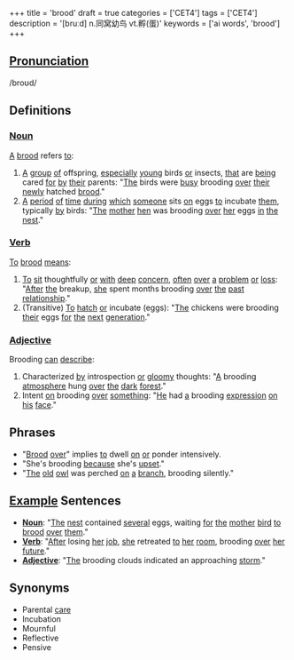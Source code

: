+++
title = 'brood'
draft = true
categories = ['CET4']
tags = ['CET4']
description = '[bruːd] n.同窝幼鸟 vt.孵(蛋)'
keywords = ['ai words', 'brood']
+++

## [Pronunciation](/post/pronunciation/)
/broʊd/

## Definitions
### [Noun](/post/noun/)
[A](/post/a/) [brood](/post/brood/) refers [to](/post/to/):
1. [A](/post/a/) [group](/post/group/) [of](/post/of/) offspring, [especially](/post/especially/) [young](/post/young/) birds [or](/post/or/) insects, [that](/post/that/) are [being](/post/being/) cared [for](/post/for/) [by](/post/by/) [their](/post/their/) parents: "[The](/post/the/) birds were [busy](/post/busy/) brooding [over](/post/over/) [their](/post/their/) [newly](/post/newly/) hatched [brood](/post/brood/)."
2. [A](/post/a/) [period](/post/period/) [of](/post/of/) [time](/post/time/) [during](/post/during/) [which](/post/which/) [someone](/post/someone/) sits [on](/post/on/) eggs [to](/post/to/) incubate [them](/post/them/), typically [by](/post/by/) birds: "[The](/post/the/) [mother](/post/mother/) [hen](/post/hen/) was brooding [over](/post/over/) [her](/post/her/) eggs [in](/post/in/) [the](/post/the/) [nest](/post/nest/)."

### [Verb](/post/verb/)
[To](/post/to/) [brood](/post/brood/) [means](/post/means/):
1. [To](/post/to/) [sit](/post/sit/) thoughtfully [or](/post/or/) [with](/post/with/) [deep](/post/deep/) [concern](/post/concern/), [often](/post/often/) [over](/post/over/) [a](/post/a/) [problem](/post/problem/) [or](/post/or/) [loss](/post/loss/): "[After](/post/after/) [the](/post/the/) breakup, [she](/post/she/) spent months brooding [over](/post/over/) [the](/post/the/) [past](/post/past/) [relationship](/post/relationship/)."
2. (Transitive) [To](/post/to/) [hatch](/post/hatch/) [or](/post/or/) incubate (eggs): "[The](/post/the/) chickens were brooding [their](/post/their/) eggs [for](/post/for/) [the](/post/the/) [next](/post/next/) [generation](/post/generation/)."

### [Adjective](/post/adjective/)
Brooding [can](/post/can/) [describe](/post/describe/):
1. Characterized [by](/post/by/) introspection [or](/post/or/) [gloomy](/post/gloomy/) thoughts: "[A](/post/a/) brooding [atmosphere](/post/atmosphere/) hung [over](/post/over/) [the](/post/the/) [dark](/post/dark/) [forest](/post/forest/)."
2. Intent [on](/post/on/) brooding [over](/post/over/) [something](/post/something/): "[He](/post/he/) had [a](/post/a/) brooding [expression](/post/expression/) [on](/post/on/) [his](/post/his/) [face](/post/face/)."

## Phrases
- "[Brood](/post/brood/) [over](/post/over/)" implies [to](/post/to/) dwell [on](/post/on/) [or](/post/or/) ponder intensively.
- "She's brooding [because](/post/because/) she's [upset](/post/upset/)."
- "[The](/post/the/) [old](/post/old/) [owl](/post/owl/) was perched [on](/post/on/) [a](/post/a/) [branch](/post/branch/), brooding silently."

## [Example](/post/example/) Sentences
- **[Noun](/post/noun/)**: "[The](/post/the/) [nest](/post/nest/) contained [several](/post/several/) eggs, waiting [for](/post/for/) [the](/post/the/) [mother](/post/mother/) [bird](/post/bird/) [to](/post/to/) [brood](/post/brood/) [over](/post/over/) [them](/post/them/)."
- **[Verb](/post/verb/)**: "[After](/post/after/) losing [her](/post/her/) [job](/post/job/), [she](/post/she/) retreated [to](/post/to/) [her](/post/her/) [room](/post/room/), brooding [over](/post/over/) [her](/post/her/) [future](/post/future/)."
- **[Adjective](/post/adjective/)**: "[The](/post/the/) brooding clouds indicated an approaching [storm](/post/storm/)."

## Synonyms
- Parental [care](/post/care/)
- Incubation
- Mournful
- Reflective
- Pensive
